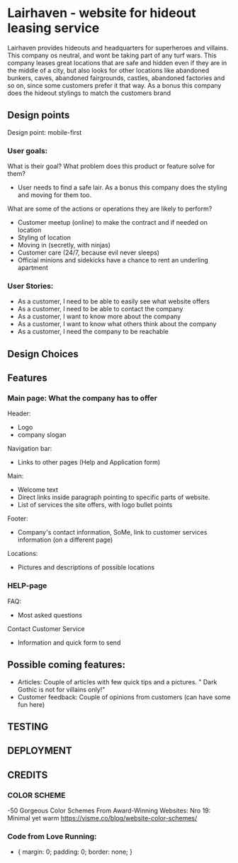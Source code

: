 # Lairhaven - website for hideout leasing service

Lairhaven provides hideouts and headquarters for superheroes and villains. This company os neutral, and wont be taking part of any turf wars.
This company leases great locations that are safe and hidden even if they are in the middle of a city,
but also looks for other locations like abandoned bunkers, caves, abandoned fairgrounds, castles, 
abandoned factories and so on, since some customers prefer it that way.
As a bonus this company does the hideout stylings to match the customers brand

## Design points

Design point: mobile-first

### User goals:
What is their goal? What problem does this product or feature solve for them?
- User needs to find a safe lair. As a bonus this company does the styling and moving for them too.

		
What are some of the actions or operations they are likely to perform?
- Customer meetup (online) to make the contract and if needed on location
- Styling of location
- Moving in (secretly, with ninjas)
- Customer care (24/7, because evil never sleeps)
- Official minions and sidekicks have a chance to rent an underling apartment

### User Stories:
- As a customer, I need to be able to easily see what website offers
- As a customer, I need to be able to contact the company
- As a customer, I want to know more about the company
- As a customer, I want to know what others think about the company
- As a customer, I need the company to be reachable


## Design Choices

## Features

### Main page: What the company has to offer

Header:
- Logo 
- company slogan

Navigation bar:
- Links to other pages (Help and Application form)

Main:
- Welcome text
- Direct links inside paragraph pointing to specific parts of website.
- List of services the site offers, with logo bullet points

Footer:
- Company's contact information, SoMe, link to customer services information (on a different page)

Locations:
- Pictures and descriptions of possible locations

### HELP-page

FAQ:
- Most asked questions

Contact Customer Service
- Information and quick form to send


## Possible coming features:
- Articles: Couple of articles with few quick tips and a pictures.
" Dark Gothic is not for villains only!"
 - Customer feedback: Couple of opinions from customers (can have some fun here)


 ## TESTING

 ## DEPLOYMENT

## CREDITS

### COLOR SCHEME
-50 Gorgeous Color Schemes From Award-Winning Websites:
Nro 19: Minimal yet warm
https://visme.co/blog/website-color-schemes/

### Code from Love Running:
* {
    margin: 0;
    padding: 0;
    border: none;
}
